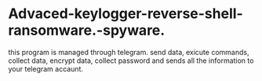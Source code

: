 # Advaced-keylogger-reverse-shell-ransomware.-spyware.
this program is managed through telegram. send data, exicute commands, collect data, encrypt data, collect password and sends all the information to your telegram accaunt. 

